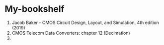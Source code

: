 # My-bookshelf
1. Jacob Baker - CMOS Circuit Design, Layout, and Simulation, 4th edition (2019)
2. CMOS Telecom Data Converters: chapter 12 (Decimation)
3. 
